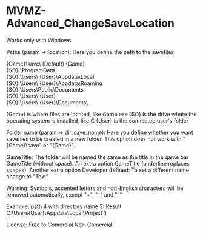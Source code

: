 # MVMZ-Advanced_ChangeSaveLocation
Works only with Windows

Paths (param -> location):
Here you define the path to the savefiles

{Game}\save\ (Default)
{Game}\
{SO}:\ProgramData\
{SO}:\Users\ {User}\Appdata\Local\
{SO}:\Users\ {User}\Appdata\Roaming\
{SO}:\Users\Public\Documents\
{SO}:\Users\ {User}\
{SO}:\Users\ {User}\Documents\

{Game} is where files are located, like Game.exe
{SO} is the drive where the operating system is installed, like C
{User} is the connected user's folder



Folder name (param -> dir_save_name):
Here you define whether you want savefiles to be
created in a new folder.
This option does not work with "{Game}\save\" or "{Game}\".

GameTitle: The folder will be named the same as the title in the game bar
GameTitle (without space): An extra option
GameTitle (underline replaces spaces): Another extra option
Developer defined: To set a different name change to "Text"

Warning: Symbols, accented letters and non-English characters
	     will be removed automatically, except "+", "-" and "_"

Example, path 4 with directory name 3:
Result C:\Users\{User}\Appdata\Local\Project_1




License: Free to Comercial Non-Comercial
